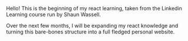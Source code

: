 Hello! This is the beginning of my react learning, taken from the Linkedin Learning course run by Shaun Wassell.

Over the next few months, I will be expanding my react knowledge and turning this bare-bones structure into a full fledged personal website.
